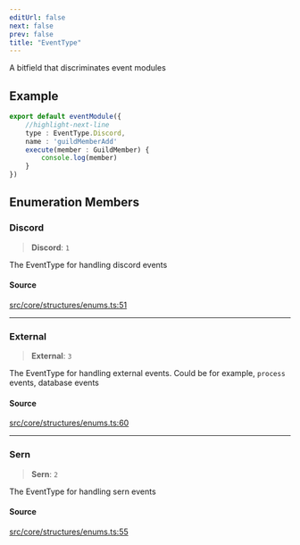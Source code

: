 ```yaml
---
editUrl: false
next: false
prev: false
title: "EventType"
---
```


A bitfield that discriminates event modules

## Example

```ts
export default eventModule({
    //highlight-next-line
    type : EventType.Discord,
    name : 'guildMemberAdd'
    execute(member : GuildMember) {
        console.log(member)
    }
})
```

## Enumeration Members

### Discord

> **Discord**: `1`

The EventType for handling discord events

#### Source

[src/core/structures/enums.ts:51](https://github.com/sern-handler/handler/blob/04c4625bfa2f746935f4a8cee62b77cdffd86684/src/core/structures/enums.ts#L51)

***

### External

> **External**: `3`

The EventType for handling external events.
Could be for example, `process` events, database events

#### Source

[src/core/structures/enums.ts:60](https://github.com/sern-handler/handler/blob/04c4625bfa2f746935f4a8cee62b77cdffd86684/src/core/structures/enums.ts#L60)

***

### Sern

> **Sern**: `2`

The EventType for handling sern events

#### Source

[src/core/structures/enums.ts:55](https://github.com/sern-handler/handler/blob/04c4625bfa2f746935f4a8cee62b77cdffd86684/src/core/structures/enums.ts#L55)
